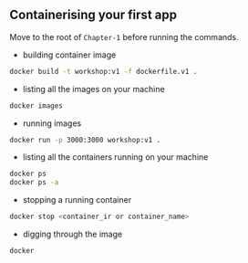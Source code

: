 ## Containerising your first app
Move to the root of `Chapter-1` before running the commands.

- building container image
```bash
docker build -t workshop:v1 -f dockerfile.v1 .
```

- listing all the images on your machine
``` bash
docker images
```

- running images 
```bash
docker run -p 3000:3000 workshop:v1 .
```

- listing all the containers running on your machine 
```bash
docker ps
docker ps -a
```

- stopping a running container 
```bash 
docker stop <container_ir or container_name>
```

- digging through the image
```bash
docker 
